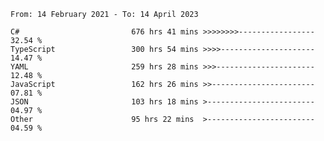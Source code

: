<!-- [![Top Langs](https://github-readme-stats.vercel.app/api/top-langs/?username=thititongumpun&layout=compact&langs_count=7&theme=prussian)](https://github.com/thititongumpun)
[![Anurag's GitHub stats](https://github-readme-stats.vercel.app/api?username=thititongumpun&hide=stars&show_icons=true&theme=prussian)](https://github.com/thititongumpun) -->

<!--START_SECTION:waka-->

```text
From: 14 February 2021 - To: 14 April 2023

C#                         676 hrs 41 mins >>>>>>>>-----------------   32.54 %
TypeScript                 300 hrs 54 mins >>>>---------------------   14.47 %
YAML                       259 hrs 28 mins >>>----------------------   12.48 %
JavaScript                 162 hrs 26 mins >>-----------------------   07.81 %
JSON                       103 hrs 18 mins >------------------------   04.97 %
Other                      95 hrs 22 mins  >------------------------   04.59 %
```

<!--END_SECTION:waka-->
